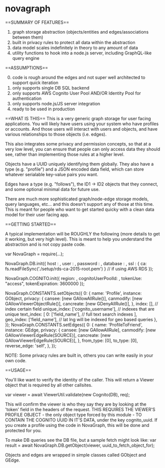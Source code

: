 # novagraph

==SUMMARY OF FEATURES==
1) graph storage abstraction (objects/entities and edges/associations between them) 
2) built in privacy rules to protect all data within the abstraction
3) data model scales indefinitely in theory to any amount of data
4) utility functions to hook into a node.js server, including GraphQL-like query engine

==ASSUMPTIONS==

0) code is rough around the edges and not super well architected to support quick iteration
1) only supports single DB SQL backend
2) only supports AWS Cognito User Pool AND/OR Identity Pool for authentication
3) only supports node.js/JS server integration
4) ready to be used in production

==WHAT IS THIS==
This is a very generic graph storage for user facing applications. You will likely have users
using your system who have profiles or accounts. And those users will interact with users
and objects, and have various relationships to those objects (i.e. edges). 

This also integrates some privacy and permission concepts, so that at a very low level, you 
can ensure that people can only access data they should see, rather than implementing those
rules at a higher level.

Objects have a UUID uniquely identifying them globally. They also have a type (e.g. "profile")
and a JSON encoded data field, which can store whatever serialable key-value pairs you want.

Edges have a type (e.g. "follows"), the ID1 -> ID2 objects that they connect, and some optional
minimal data for future use. 

There are much more sophisticated graph/node-edge storage models, query languages, etc... and 
this doesn't support any of those at this time. This is meant for people who want to get
started quicky with a clean data model for their user facing app.

==GETTING STARTED==

A typical implementation will be ROUGHLY the following (more details to get it working, but very high level). This is meant to help you understand the abstraction and is not copy paste code.

var NovaGraph = require(...);

NovaGraph.DB.init({
  host     : <domain>,
  user     : <user>,
  password : <password>,
  database : <database>,
  ssl      : { ca: fs.readFileSync('./setup/rds-ca-2015-root.pem') } // if using AWS RDS
});
 
NovaGraph.COGNITO.init({
  region: <aws region>,
  cognitoUserPoolId: <cognito pool>,
  tokenUse: "access",
  tokenExpiration: 3600000
});

NovaGraph.CONSTANTS.setObjects({
  0: {
      name: 'Profile',
      instance: GObject,
      privacy: {
        cansee: [new GAllowAllRule()],
        canmodify: [new GAllowViewerObjectRule()],
        cancreate: [new GDenyAllRule()],
      },
      index: [], // index certain field
      unique_index: ['cognito_username'], // indexes that are unique
      text_index: [
        0: ['field_name'], // full text search indexes
      ],
      geo_index: ['field_name'], // lat lng will be indexed for geo based queries
    },
 });
 NovaGraph.CONSTANTS.setEdges({
   0: {
      name: 'ProfileToFriend',
      instance: GEdge,
      privacy: {
        cansee: [new GAllowAllRule],
        canmodify: [new GAllowViewerEdgeRule(SOURCE)],
        cancreate: [new GAllowViewerEdgeRule(SOURCE)],
      },
      from_type: [0],
      to_type: [0],
      reverse_edge: 'self',
   },
});


NOTE: Some privacy rules are built in, others you can write easily in your own code. 

==USAGE==

You'll like want to verify the identity of the caller. This will return a Viewer object that is
required by all other callsites.

var viewer = await ViewerUtil.validate(new Cognito(DB), req);

This will confirm the viewer is who they say they are by looking at the 'token' field in the headers of the request.
THIS REQUIRES THE VIEWER'S PROFILE OBJECT - the only object type forced by this module - TO
CONTAIN THE COGNITO UUID IN IT'S DATA, under the key cognito_uuid. If you create a profile using the code in NovaGraph, this will be done and protected for you.

To make DB queries see the DB file, but a sample fetch might look like:
var result = await NovaGraph.DB.getObject(viewer, uuid_to_fetch_object_for);

Objects and edges are wrapped in simple classes called GObject and GEdge. 
